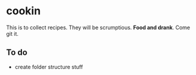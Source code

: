 # cookin


This is to collect recipes. They will be scrumptious.  **Food and drank**.  Come git it.

## To do
* create folder structure stuff
